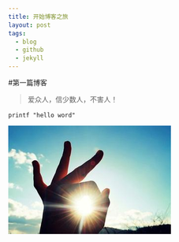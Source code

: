 ```yaml
---
title: 开始博客之旅
layout: post
tags:
  - blog
  - github
  - jekyll
---
```



#第一篇博客
> 爱众人，信少数人，不害人！

```
printf "hello word"
```



![My Blog](/media/files/2014/07/20/myblog.jpg)
